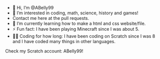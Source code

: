 - 👋 Hi, I’m @ABelly99
- 👀 I’m interested in coding, math, science, history and games!
- Contact me here at the pull requests.
- 🌱 I’m currently learning how to make a html and css website/file.
- ⚡ Fun fact: I have been playing Minecraft since I was about 5.
- 👨‍💻 Coding for how long: I have been coding on Scratch since I was 8 and I have coded many things in other languages.

Check my Scratch account: ABelly99!
